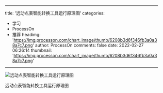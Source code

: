 
---
title: '远动点表智能转换工具运行原理图'
categories: 
 - 学习
 - ProcessOn
 - 推荐
headimg: 'https://img.processon.com/chart_image/thumb/6208b3d6f346fb3a0a38a7c7.png'
author: ProcessOn
comments: false
date: 2022-02-27 06:26:14
thumbnail: 'https://img.processon.com/chart_image/thumb/6208b3d6f346fb3a0a38a7c7.png'
---

<div>   
<img class="thumb" alt="远动点表智能转换工具运行原理图" src="https://img.processon.com/chart_image/thumb/6208b3d6f346fb3a0a38a7c7.png" referrerpolicy="no-referrer">
<p>远动点表智能转换工具运行原理图</p>  
</div>
            